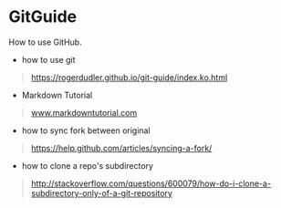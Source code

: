 # GitGuide
How to use GitHub.
* how to use git
> https://rogerdudler.github.io/git-guide/index.ko.html

* Markdown Tutorial
> www.markdowntutorial.com

* how to sync fork between original
> https://help.github.com/articles/syncing-a-fork/

* how to clone a repo's subdirectory
> http://stackoverflow.com/questions/600079/how-do-i-clone-a-subdirectory-only-of-a-git-repository
